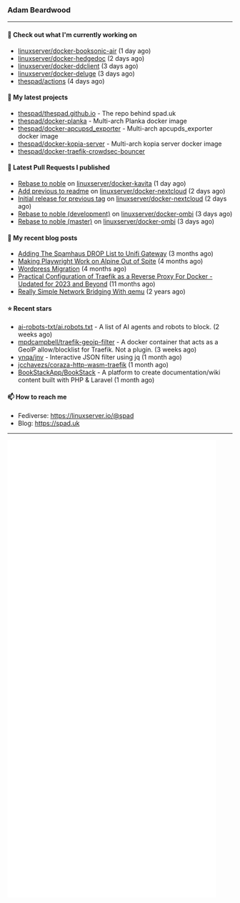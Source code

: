 ### Adam Beardwood
---
#### 👷 Check out what I'm currently working on

- [linuxserver/docker-booksonic-air](https://github.com/linuxserver/docker-booksonic-air) (1 day ago)
- [linuxserver/docker-hedgedoc](https://github.com/linuxserver/docker-hedgedoc) (2 days ago)
- [linuxserver/docker-ddclient](https://github.com/linuxserver/docker-ddclient) (3 days ago)
- [linuxserver/docker-deluge](https://github.com/linuxserver/docker-deluge) (3 days ago)
- [thespad/actions](https://github.com/thespad/actions) (4 days ago)

#### 🌱 My latest projects

- [thespad/thespad.github.io](https://github.com/thespad/thespad.github.io) - The repo behind spad.uk
- [thespad/docker-planka](https://github.com/thespad/docker-planka) - Multi-arch Planka docker image
- [thespad/docker-apcupsd_exporter](https://github.com/thespad/docker-apcupsd_exporter) - Multi-arch apcupds_exporter docker image
- [thespad/docker-kopia-server](https://github.com/thespad/docker-kopia-server) - Multi-arch kopia server docker image 
- [thespad/docker-traefik-crowdsec-bouncer](https://github.com/thespad/docker-traefik-crowdsec-bouncer)

#### 🔨 Latest Pull Requests I published

- [Rebase to noble](https://github.com/linuxserver/docker-kavita/pull/5) on [linuxserver/docker-kavita](https://github.com/linuxserver/docker-kavita) (1 day ago)
- [Add previous to readme](https://github.com/linuxserver/docker-nextcloud/pull/450) on [linuxserver/docker-nextcloud](https://github.com/linuxserver/docker-nextcloud) (2 days ago)
- [Initial release for previous tag](https://github.com/linuxserver/docker-nextcloud/pull/449) on [linuxserver/docker-nextcloud](https://github.com/linuxserver/docker-nextcloud) (2 days ago)
- [Rebase to noble (development)](https://github.com/linuxserver/docker-ombi/pull/115) on [linuxserver/docker-ombi](https://github.com/linuxserver/docker-ombi) (3 days ago)
- [Rebase to noble (master)](https://github.com/linuxserver/docker-ombi/pull/114) on [linuxserver/docker-ombi](https://github.com/linuxserver/docker-ombi) (3 days ago)

#### 📜 My recent blog posts

- [Adding The Spamhaus DROP List to Unifi Gateway](https://www.spad.uk/posts/adding-spamhaus-drop-list-to-unifi-gateway/) (3 months ago)
- [Making Playwright Work on Alpine Out of Spite](https://www.spad.uk/posts/making-playwright-work-on-alpine-out-of-spite/) (4 months ago)
- [Wordpress Migration](https://www.spad.uk/posts/wordpress-migration/) (4 months ago)
- [Practical Configuration of Traefik as a Reverse Proxy For Docker - Updated for 2023 and Beyond](https://www.spad.uk/posts/practical-configuration-of-traefik-as-a-reverse-proxy-for-docker-updated-for-2023/) (11 months ago)
- [Really Simple Network Bridging With qemu](https://www.spad.uk/posts/really-simple-network-bridging-with-qemu/) (2 years ago)

#### ⭐ Recent stars

- [ai-robots-txt/ai.robots.txt](https://github.com/ai-robots-txt/ai.robots.txt) - A list of AI agents and robots to block. (2 weeks ago)
- [mpdcampbell/traefik-geoip-filter](https://github.com/mpdcampbell/traefik-geoip-filter) - A docker container that acts as a GeoIP allow/blocklist for Traefik. Not a plugin. (3 weeks ago)
- [ynqa/jnv](https://github.com/ynqa/jnv) - Interactive JSON filter using jq (1 month ago)
- [jcchavezs/coraza-http-wasm-traefik](https://github.com/jcchavezs/coraza-http-wasm-traefik) (1 month ago)
- [BookStackApp/BookStack](https://github.com/BookStackApp/BookStack) - A platform to create documentation/wiki content built with PHP &amp; Laravel (1 month ago)

#### 📫 How to reach me
- Fediverse: https://linuxserver.io/@spad
- Blog: https://spad.uk
---
<img src="https://raw.githubusercontent.com/thespad/thespad/main/github-metrics.svg">
